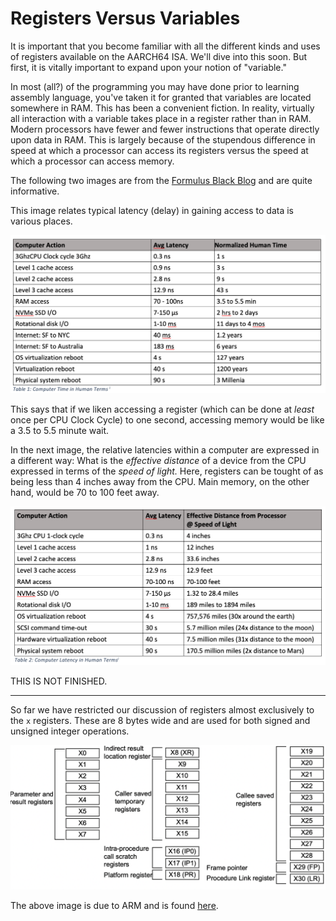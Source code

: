 # Registers Versus Variables

It is important that you become familiar with all the different kinds and uses of registers available on the AARCH64 ISA. We'll dive into this soon. But first, it is vitally important to expand upon your notion of "variable."

In most (all?) of the programming you may have done prior to learning assembly language, you've taken it for granted that variables are located somewhere in RAM. This has been a convenient fiction. In reality, virtually all interaction with a variable takes place in a register rather than in RAM. Modern processors have fewer and fewer instructions that operate directly upon data in RAM. This is largely because of the stupendous difference in speed at which a processor can access its registers versus the speed at which a processor can access memory.

The following two images are from the [Formulus Black Blog](https://formulusblack.com/blog/compute-performance-distance-of-data-as-a-measure-of-latency/) and are quite informative.

This image relates typical latency (delay) in gaining access to data is various places.

![Latency](./latency.png)

This says that if we liken accessing a register (which can be done at *least* once per CPU Clock Cycle) to one second, accessing memory would be like a 3.5 to 5.5 minute wait.

In the next image, the relative latencies within a computer are expressed in a different way: What is the *effective distance* of a device from the CPU expressed in terms of the *speed of light.* Here, registers can be tought of as being less than 4 inches away from the CPU. Main memory, on the other hand, would be 70 to 100 feet away.

![Latency 2](./latency2.png)

THIS IS NOT FINISHED.

----

So far we have restricted our discussion of registers almost exclusively to the `x` registers. These are 8 bytes wide and are used for both signed and unsigned integer operations.

![regs](./regs.png)

The above image is due to ARM and is found [here](https://documentation-service.arm.com/static/5fbd26f271eff94ef49c7018).
